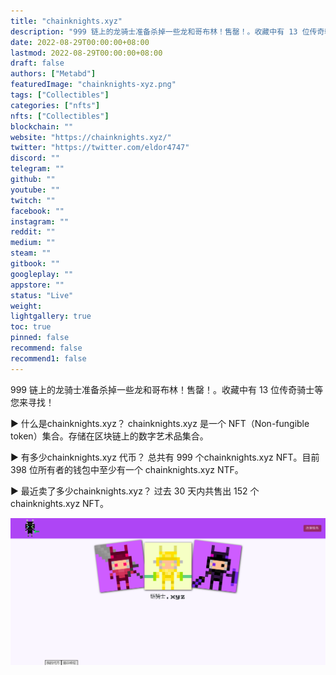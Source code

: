 ```yaml
---
title: "chainknights.xyz"
description: "999 链上的龙骑士准备杀掉一些龙和哥布林！售罄！。收藏中有 13 位传奇骑士等您来寻找！"
date: 2022-08-29T00:00:00+08:00
lastmod: 2022-08-29T00:00:00+08:00
draft: false
authors: ["Metabd"]
featuredImage: "chainknights-xyz.png"
tags: ["Collectibles"]
categories: ["nfts"]
nfts: ["Collectibles"]
blockchain: ""
website: "https://chainknights.xyz/"
twitter: "https://twitter.com/eldor4747"
discord: ""
telegram: ""
github: ""
youtube: ""
twitch: ""
facebook: ""
instagram: ""
reddit: ""
medium: ""
steam: ""
gitbook: ""
googleplay: ""
appstore: ""
status: "Live"
weight: 
lightgallery: true
toc: true
pinned: false
recommend: false
recommend1: false
---
```

999 链上的龙骑士准备杀掉一些龙和哥布林！售罄！。收藏中有 13 位传奇骑士等您来寻找！

▶ 什么是chainknights.xyz？
chainknights.xyz 是一个 NFT（Non-fungible token）集合。存储在区块链上的数字艺术品集合。

▶ 有多少chainknights.xyz 代币？
总共有 999 个chainknights.xyz NFT。目前 398 位所有者的钱包中至少有一个 chainknights.xyz NTF。

▶ 最近卖了多少chainknights.xyz？
过去 30 天内共售出 152 个chainknights.xyz NFT。

![nft](51234132231.png)
